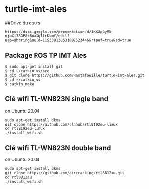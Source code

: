 # turtle-imt-ales

##Drive du cours

	https://docs.google.com/presentation/d/1KK2pByMb-ojbXt3BGP8r6uaXgIfrKsmY/edit?usp=sharing&ouid=115338138531092523446&rtpof=true&sd=true



## Package ROS TP IMT Ales

	$ sudo apt-get install git
	$ cd ~/catkin_ws/src
	$ git clone https://github.com/Rastafouille/turtle-imt-ales.git
	$ cd ~/catkin_ws
	$ catkin_make


## Clé wifi TL-WN823N single band
 
on Ubuntu 20.04 

	sudo apt-get install dkms
 	git clone https://github.com/clnhub/rtl8192eu-linux
	cd rtl8192eu-linux
	./install_wifi.sh
	
## Clé wifi TL-WN823N double band

on Ubuntu 20.04 
	
	sudo apt-get install dkms
 	git clone https://github.com/aircrack-ng/rtl8812au.git
	cd rtl8812au
	./install_wifi.sh
	
	

